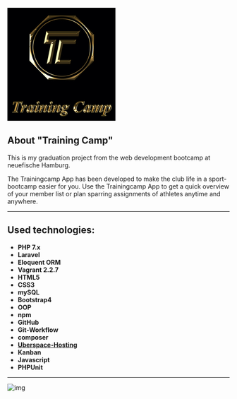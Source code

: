 ![img](public/assets/images/tc-trainingcamp.jpg)

## About "Training Camp"

This is my graduation project from the web development bootcamp at neuefische Hamburg.

The Trainingcamp App has been developed to make the club life in a sport-bootcamp easier for you. Use the Trainingcamp App to get a quick overview of your member list or plan sparring assignments of athletes anytime and anywhere.

---

## Used technologies:

-   **PHP 7.x**
-   **Laravel**
-   **Eloquent ORM**
-   **Vagrant 2.2.7**
-   **HTML5**
-   **CSS3**
-   **mySQL**
-   **Bootstrap4**
-   **OOP**
-   **npm**
-   **GitHub**
-   **Git-Workflow**
-   **composer**
-   [**Uberspace-Hosting**](https://star.uber.space)
-   **Kanban**
-   **Javascript**
-   **PHPUnit**
---
![img](public/assets/images/Gesellenstück.jpeg)

